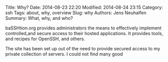 Title: Why?
Date: 2014-08-23 22:20
Modified: 2014-08-24 23:15
Category: ssh
Tags: about, why, overview
Slug: why
Authors: Jens Neuhalfen
Summary: What, why, and who?

baSSHtion.org provides administrators the means to effectively implement controlled,and secure access to their hosted applications. It provides tools, and recipes for OpenSSH, and others.

The site has been set up out of the need to provide secured access to my private collection of servers. I could not find many good



